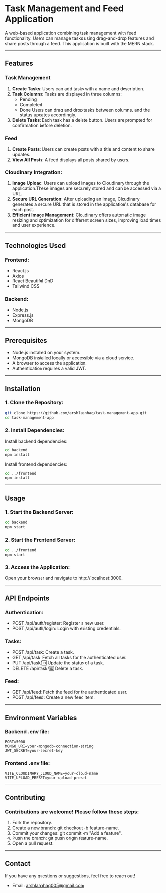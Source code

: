    # Task Management and Feed Application

   A web-based application combining task management with feed functionality. Users can manage tasks using drag-and-drop features and share posts through a feed. This application is built with the MERN stack.

   ---
      
   ## Features
   
   ### Task Management
   1. **Create Tasks**: Users can add tasks with a name and description.
   2. **Task Columns**: Tasks are displayed in three columns:
      - Pending
      - Completed
      - Done
      Users can drag and drop tasks between columns, and the status updates accordingly.
   3. **Delete Tasks**: Each task has a delete button. Users are prompted for confirmation before deletion.

  ### Feed
   1. **Create Posts**: Users can create posts with a title and content to share updates.
   2. **View All Posts**: A feed displays all posts shared by users.

   ### Cloudinary Integration:
   1. **Image Upload**: Users can upload images to Cloudinary through the application.These images are securely stored and can be accessed via a URL.
   2. **Secure URL Generation**: After uploading an image, Cloudinary generates a secure URL that is stored in the application's database for each post.
   3. **Efficient Image Management**: Cloudinary offers automatic image resizing and optimization for different screen sizes, improving load times and user experience.
  


   ---

   ## Technologies Used

   ### Frontend:
   - React.js
   - Axios
   - React Beautiful DnD
   - Tailwind CSS

   ### Backend:
   - Node.js
   - Express.js
   - MongoDB

   ---

   ## Prerequisites

   - Node.js installed on your system.
   - MongoDB installed locally or accessible via a cloud service.
   - A browser to access the application.
   - Authentication requires a valid JWT.

   ---

   ## Installation

   ### 1. Clone the Repository:
   ```bash
   git clone https://github.com/arshlaanhaq/task-management-app.git
   cd task-management-app
   ```

   ###  2. Install Dependencies:
   Install backend dependencies:
   ```bash
   cd backend
   npm install
   ```
   Install frontend dependencies:
   ```bash
   cd ../frontend
   npm install
   ```
   ---


   ## Usage
   ### 1. Start the Backend Server:
   ```bash
   cd backend
   npm start
   ```

   ### 2. Start the Frontend Server:
   ```bash
   cd ../frontend
   npm start
   ```

   ### 3. Access the Application:
   Open your browser and navigate to http://localhost:3000.

   ---
   ## API Endpoints

   ### Authentication:

   - POST /api/auth/register: Register a new user.
   - POST /api/auth/login: Login with existing credentials.

   ### Tasks:
   - POST /api/task: Create a task.
   - GET /api/task: Fetch all tasks for the authenticated user.
   - PUT /api/task/:id: Update the status of a task.
   - DELETE /api/task/:id: Delete a task.

   ### Feed:
   - GET /api/feed: Fetch the feed for the authenticated user.
   - POST /api/feed: Create a new feed item.
   ---
   ## Environment Variables
   ### Backend .env file:
   ```env
   PORT=5000
   MONGO_URI=your-mongodb-connection-string
   JWT_SECRET=your-secret-key
   ```
   ### Frontend .env file:
   ```env
   VITE_CLOUDINARY_CLOUD_NAME=your-cloud-name
   VITE_UPLOAD_PRESET=your-upload-preset
   ```


   ---
   ## Contributing
   ### Contributions are welcome! Please follow these steps:

   1. Fork the repository.
   2. Create a new branch: git checkout -b feature-name.
   3. Commit your changes: git commit -m "Add a feature".
   4. Push the branch: git push origin feature-name.
   5. Open a pull request.

   ---
   ## Contact
   If you have any questions or suggestions, feel free to reach out!

   - Email: arshlaanhaq005@gmail.com
